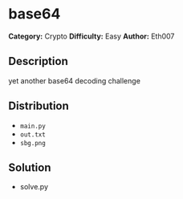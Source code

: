 # base64
**Category:** Crypto
**Difficulty:** Easy
**Author:** Eth007

## Description

yet another base64 decoding challenge

## Distribution

- `main.py`
- `out.txt`
- `sbg.png`

## Solution

- solve.py
